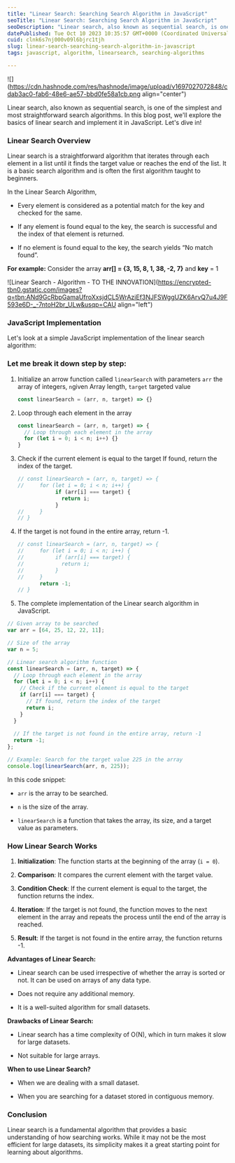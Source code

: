 ```yaml
---
title: "Linear Search: Searching Search Algorithm in JavaScript"
seoTitle: "Linear Search: Searching Search Algorithm in JavaScript"
seoDescription: "Linear search, also known as sequential search, is one of the simplest and most straightforward search algorithms. In this blog post, we'll explore the basi"
datePublished: Tue Oct 10 2023 10:35:57 GMT+0000 (Coordinated Universal Time)
cuid: clnk6s7nj000v09l6bjrc1tjh
slug: linear-search-searching-search-algorithm-in-javascript
tags: javascript, algorithm, linearsearch, searching-algorithms

---
```


![](https://cdn.hashnode.com/res/hashnode/image/upload/v1697027072848/cdab3ac0-fab6-48e6-ae57-bbd0fe58a1cb.png align="center")

Linear search, also known as sequential search, is one of the simplest and most straightforward search algorithms. In this blog post, we'll explore the basics of linear search and implement it in JavaScript. Let's dive in!

### Linear Search Overview

Linear search is a straightforward algorithm that iterates through each element in a list until it finds the target value or reaches the end of the list. It is a basic search algorithm and is often the first algorithm taught to beginners.

In the Linear Search Algorithm, 

* Every element is considered as a potential match for the key and checked for the same.
    
* If any element is found equal to the key, the search is successful and the index of that element is returned.
    
* If no element is found equal to the key, the search yields “No match found”.
    

**For example:** Consider the array **arr\[\] = {3, 15, 8, 1, 38, -2, 7}** and **key** = 1

![Linear Search - Algorithm - TO THE INNOVATION](https://encrypted-tbn0.gstatic.com/images?q=tbn:ANd9GcRbpGamaUfroXxsjdCL5WrAziEf3NJFSWggUZK6ArvQ7u4J9F593e6D-_-7ntoH2br_ULw&usqp=CAU align="left")

### JavaScript Implementation

Let's look at a simple JavaScript implementation of the linear search algorithm:

### **Let me break it down step by step:**

1. Initialize an arrow function called `linearSearch` with parameters `arr` the array of integers, `n`given Array length, `target` targeted value
    
    ```javascript
    const linearSearch = (arr, n, target) => {}
    ```
    
2. Loop through each element in the array
    
    ```javascript
    const linearSearch = (arr, n, target) => {
      // Loop through each element in the array
      for (let i = 0; i < n; i++) {}
    }
    ```
    
3. Check if the current element is equal to the target If found, return the index of the target.
    
    ```javascript
    // const linearSearch = (arr, n, target) => {
    //     for (let i = 0; i < n; i++) {
                if (arr[i] === target) {
                  return i;
                }    
    //     }
    // }
    ```
    
4. If the target is not found in the entire array, return -1.
    
    ```javascript
    // const linearSearch = (arr, n, target) => {
    //     for (let i = 0; i < n; i++) {
    //          if (arr[i] === target) {
    //            return i;
    //          }    
    //     }
           return -1;
    // }
    ```
    
5. The complete implementation of the Linear search algorithm in JavaScript.
    

```javascript
// Given array to be searched
var arr = [64, 25, 12, 22, 11];

// Size of the array
var n = 5;

// Linear search algorithm function
const linearSearch = (arr, n, target) => {
  // Loop through each element in the array
  for (let i = 0; i < n; i++) {
    // Check if the current element is equal to the target
    if (arr[i] === target) {
      // If found, return the index of the target
      return i;
    }
  }
  
  // If the target is not found in the entire array, return -1
  return -1;
};

// Example: Search for the target value 225 in the array
console.log(linearSearch(arr, n, 225));
```

In this code snippet:

* `arr` is the array to be searched.
    
* `n` is the size of the array.
    
* `linearSearch` is a function that takes the array, its size, and a target value as parameters.
    

### How Linear Search Works

1. **Initialization**: The function starts at the beginning of the array (`i = 0`).
    
2. **Comparison**: It compares the current element with the target value.
    
3. **Condition Check**: If the current element is equal to the target, the function returns the index.
    
4. **Iteration**: If the target is not found, the function moves to the next element in the array and repeats the process until the end of the array is reached.
    
5. **Result**: If the target is not found in the entire array, the function returns -1.
    

**Advantages of Linear Search:**

* Linear search can be used irrespective of whether the array is sorted or not. It can be used on arrays of any data type.
    
* Does not require any additional memory.
    
* It is a well-suited algorithm for small datasets.
    

**Drawbacks of Linear Search:**

* Linear search has a time complexity of O(N), which in turn makes it slow for large datasets.
    
* Not suitable for large arrays.
    

**When to use Linear Search?**

* When we are dealing with a small dataset.
    
* When you are searching for a dataset stored in contiguous memory.
    

### Conclusion

Linear search is a fundamental algorithm that provides a basic understanding of how searching works. While it may not be the most efficient for large datasets, its simplicity makes it a great starting point for learning about algorithms.